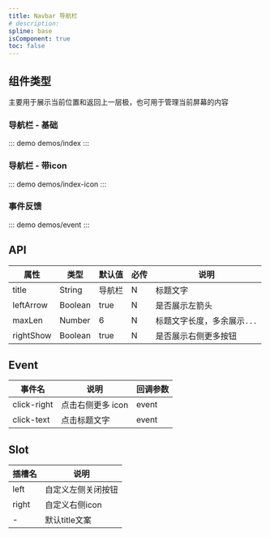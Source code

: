 ```yaml
---
title: Navbar 导航栏
# description: 
spline: base
isComponent: true
toc: false
---
```


## 组件类型
主要用于展示当前位置和返回上一层极，也可用于管理当前屏幕的内容

### 导航栏 - 基础

::: demo demos/index
:::

### 导航栏 - 带icon

::: demo demos/index-icon
:::

### 事件反馈

::: demo demos/event
:::

## API

| 属性      | 类型    | 默认值 | 必传 | 说明                        |
| --------- | ------- | ------ | ---- | --------------------------- |
| title     | String  | 导航栏 | N    | 标题文字                    |
| leftArrow | Boolean | true   | N    | 是否展示左箭头              |
| maxLen    | Number  | 6      | N    | 标题文字长度，多余展示`...` |
| rightShow | Boolean  | true    | N    | 是否展示右侧更多按钮 |

## Event

| 事件名      | 说明              | 回调参数 |
| ----------- | ----------------- | -------- |
| click-right | 点击右侧更多 icon | event    |
| click-text  | 点击标题文字      | event    |

## Slot

| 插槽名 | 说明             |
| ------ | ---------------- |
| left   | 自定义左侧关闭按钮 |
| right   | 自定义右侧icon |
| -   | 默认title文案 |

